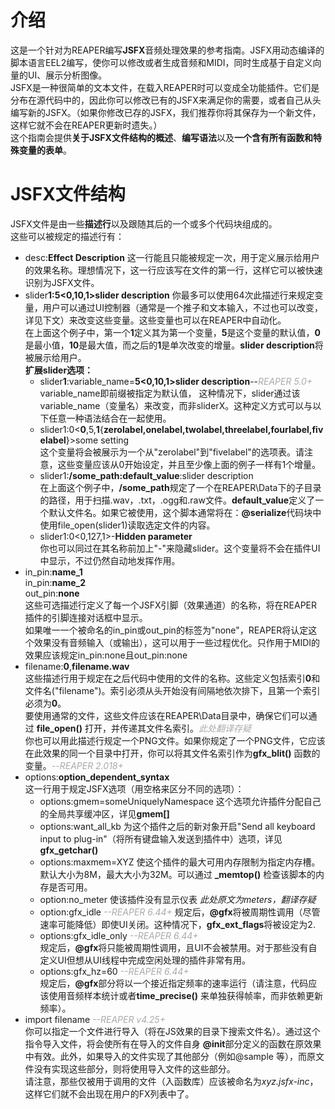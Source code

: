 # 介绍
这是一个针对为REAPER编写**JSFX**音频处理效果的参考指南。JSFX用动态编译的脚本语言EEL2编写，使你可以修改或者生成音频和MIDI，同时生成基于自定义向量的UI、展示分析图像。  
JSFX是一种很简单的文本文件，在载入REAPER时可以变成全功能插件。它们是分布在源代码中的，因此你可以修改已有的JSFX来满足你的需要，或者自己从头编写新的JSFX。（如果你修改已存的JSFX，我们推荐你将其保存为一个新文件，这样它就不会在REAPER更新时遗失。）  
这个指南会提供**关于JSFX文件结构的概述**、**编写语法**以及**一个含有所有函数和特殊变量的表单**。

# JSFX文件结构
JSFX文件是由一些**描述行**以及跟随其后的一个或多个代码块组成的。  
这些可以被规定的描述行有：
* desc:**Effect Description**
  这一行能且只能被规定一次，用于定义展示给用户的效果名称。理想情况下，这一行应该写在文件的第一行，这样它可以被快速识别为JSFX文件。    
* slider**1:5<0,10,1>slider description**
  你最多可以使用64次此描述行来规定变量，用户可以通过UI控制器（通常是一个推子和文本输入，不过也可以改变，详见下文）来改变这些变量。这些变量也可以在REAPER中自动化。  
  在上面这个例子中，第一个**1**定义其为第一个变量，**5**是这个变量的默认值，**0**是最小值，**10**是最大值，而之后的**1**是单次改变的增量。**slider description**将被展示给用户。  
  **扩展slider选项：**
  * slider**1**:variable_name=**5<0,10,1>slider description**--<font color=#aaaaaa>*REAPER 5.0+*</font>  
  variable_name即前缀被指定为默认值， 这种情况下，slider通过该variable_name（变量名）来改变，而非sliderX。这种定义方式可以与以下任意一种语法结合在一起使用。  
  * slider1:0<**0**,5,**1**{**zerolabel,onelabel,twolabel,threelabel,fourlabel,fivelabel**}>some setting  
  这个变量将会被展示为一个从"zerolabel"到"fivelabel"的选项表。请注意，这些变量应该从0开始设定，并且至少像上面的例子一样有1个增量。  
  * slider1:**/some_path:default_value**:slider description  
   在上面这个例子中，**/some_path**规定了一个在REAPER\Data下的子目录的路径，用于扫描.wav，.txt，.ogg和.raw文件。**default_value**定义了一个默认文件名。如果它被使用，这个脚本通常将在：**@serialize**代码块中使用file_open(slider1)读取选定文件的内容。
   * slider1:0<0,127,1>-**Hidden parameter**  
   你也可以同过在其名称前加上"-"来隐藏slider。这个变量将不会在插件UI中显示，不过仍然自动地发挥作用。 
* in_pin:**name_1**  
  in_pin:**name_2**  
  out_pin:**none**  
  这些可选描述行定义了每一个JSFX引脚（效果通道）的名称，将在REAPER插件的引脚连接对话框中显示。  
  如果唯一一个被命名的in_pin或out_pin的标签为"none"，REAPER将认定这个效果没有音频输入（或输出），这可以用于一些过程优化。只作用于MIDI的效果应该规定in_pin:none且out_pin:none  
* filename:**0**,**filename.wav**  
  这些描述行用于规定在之后代码中使用的文件的名称。这些定义包括索引**0**和文件名("filename")。索引必须从头开始没有间隔地依次排下，且第一个索引必须为**0**。  
  要使用通常的文件，这些文件应该在REAPER\Data目录中，确保它们可以通过
  **file_open()** 打开，并传递其文件名索引。<font color=#aaaaaa>*此处翻译存疑*</font>  
  你也可以用此描述行规定一个PNG文件。如果你规定了一个PNG文件，它应该在此效果的同一个目录中打开，你可以将其文件名索引作为**gfx_blit()** 函数的变量。<font color=#aaaaaa>*--REAPER 2.018+*</font>    
* options:**option_dependent_syntax**  
  这一行用于规定JSFX选项（用空格来区分不同的选项）：
  * options:gmem=someUniquelyNamespace
  这个选项允许插件分配自己的全局共享缓冲区，详见**gmem[]**   
  * options:want_all_kb
  为这个插件之后的新对象开启"Send all keyboard input to plug-in"（将所有键盘输入发送到插件中）选项，详见**gfx_getchar()**   
  * options:maxmem=XYZ
  使这个插件的最大可用内存限制为指定内存槽。默认大小为8M，最大大小为32M。可以通过 **_memtop()** 检查该脚本的内存是否可用。
  * option:no_meter
  使该插件没有显示仪表 *此处原文为meters，翻译存疑*   
  * option:gfx_idle <font color=#aaaaaa>*--REAPER 6.44+*</font>
  规定后，**@gfx**将被周期性调用（尽管速率可能降低）即使UI关闭。这种情况下，**gfx_ext_flags**将被设定为2.
  * options:gfx_idle_only <font color=#aaaaaa>*--REAPER 6.44+*</font>  
  规定后，**@gfx**将只能被周期性调用，且UI不会被禁用。对于那些没有自定义UI但想从UI线程中完成空闲处理的插件非常有用。 
  * options:gfx_hz=60 <font color=#aaaaaa>*--REAPER 6.44+*</font>  
  规定后，**@gfx**部分将以一个接近指定频率的速率运行（请注意，代码应该使用音频样本统计或者**time_precise()** 来单独获得帧率，而非依赖更新频率）。  
* import filename <font color=#aaaaaa>*--REAPER v4.25+*</font>   
  你可以指定一个文件进行导入（将在JS效果的目录下搜索文件名）。通过这个指令导入文件，将会使所有在导入的文件自身 **@init**部分定义的函数在原效果中有效。此外，如果导入的文件实现了其他部分（例如@sample 等），而原文件没有实现这些部分，则将使用导入文件的这些部分。   
  请注意，那些仅被用于调用的文件（入函数库）应该被命名为*xyz.jsfx-inc*，这样它们就不会出现在用户的FX列表中了。